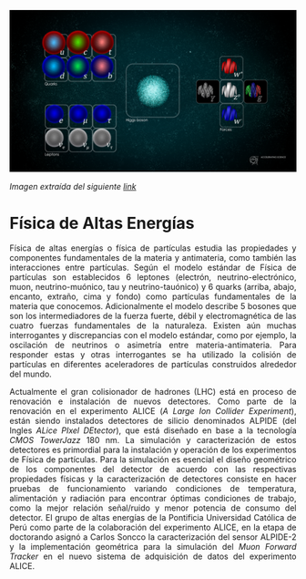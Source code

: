 ---
---

![](img/altas_energias/particle_physics.png)

*Imagen extraída del siguiente [link](https://home.cern/science/physics/standard-model)*
# **Física de Altas Energías**

<p style='text-align: justify;'> Física de altas energías o física de partículas estudia las propiedades y componentes fundamentales de la materia y antimateria, como también las interacciones entre partículas. Según el modelo estándar de Física de partículas son establecidos 6 leptones (electrón, neutrino-electrónico, muon, neutrino-muónico, tau y neutrino-tauónico) y 6 quarks (arriba, abajo, encanto, extraño, cima y fondo) como partículas fundamentales de la materia que conocemos. Adicionalmente el modelo describe 5 bosones que son los intermediadores de la fuerza fuerte, débil y electromagnética de las cuatro fuerzas fundamentales de la naturaleza. Existen aún muchas interrogantes y discrepancias con el modelo estándar, como por ejemplo, la oscilación de neutrinos o asimetría entre materia-antimateria. Para responder estas y otras interrogantes se ha utilizado la colisión de partículas en diferentes aceleradores de partículas construidos alrededor del mundo.</p>

<p style='text-align: justify;'> Actualmente el gran colisionador de hadrones (LHC) está en proceso de renovación e instalación de nuevos detectores. Como parte de la renovación en el experimento ALICE (<i>A Large Ion Collider Experiment</i>), están siendo instalados detectores de silicio denominados ALPIDE (del Ingles <i>ALice PIxel DEtector</i>), que está diseñado en base a la tecnología <i>CMOS TowerJazz</i> 180 nm. La simulación y caracterización de estos detectores es primordial para la instalación y operación de los experimentos de Física de partículas. Para la simulación es esencial el diseño geométrico de los componentes del detector de acuerdo con las respectivas propiedades físicas y la caracterización de detectores consiste en hacer pruebas de funcionamiento variando condiciones  de temperatura, alimentación y radiación para encontrar óptimas condiciones de trabajo, como la mejor relación señal/ruido y menor potencia de consumo del detector. El grupo de altas energías de la Pontificia Universidad Católica de Perú como parte de la colaboración del experimento ALICE, en la etapa de doctorando asignó a Carlos Soncco la caracterización del sensor ALPIDE-2 y la implementación geométrica  para la simulación del <i>Muon Forward Tracker</i> en el nuevo sistema de adquisición de datos del experimento ALICE.</p>